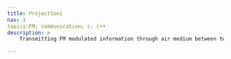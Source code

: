 ```yaml
---
title: ProjectSoni
nav: 1
topics:FM; communication; c; c++
description: >
    Transmitting FM modulated information through air medium between two computers. Also known as [frequency shift keying] (https://en.wikipedia.org/wiki/Frequency-shift_keying) 

---
```

